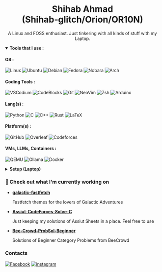 <div align="center">
  
  <h1> Shihab Ahmad <br/> (Shihab-glitch/Orion/OR10N)</h1>
  
  A Linux and FOSS enthusiast. Just tinkering with all kinds of stuff with my Laptop.

</div>

<details open><summary><b>Tools that I use :</b></summary>

#### OS :
![Linux](https://img.shields.io/badge/-Linux-black?style=flat&logo=linux)
![Ubuntu](https://img.shields.io/badge/-Ubuntu-black?style=flat&logo=ubuntu)
![Debian](https://img.shields.io/badge/-Debian-black?style=flat&logo=debian)
![Fedora](https://img.shields.io/badge/-Fedora-black?style=flat&logo=fedora)
![Nobara](https://img.shields.io/badge/-Nobara-black?style=flat&logo=nobaralinux)
![Arch](https://img.shields.io/badge/-Arch-black?style=flat&logo=arch-linux)
#### Coding Tools : 
![VSCodium](https://img.shields.io/badge/-VSCodium-black?style=flat&logo=vscodium)
![CodeBlocks](https://img.shields.io/badge/-Code::Blocks-black?style=flat&logo=codeblocks)
![Git](https://img.shields.io/badge/-Git-black?style=flat&logo=git)
![NeoVim](https://img.shields.io/badge/-NeoVim-black?style=flat&logo=neovim)
![Zsh](https://img.shields.io/badge/-Zsh-black?style=flat&logo=zsh)
![Arduino](https://img.shields.io/badge/Arduino-black?style=flat&logo=arduino&logoColor=00878F)
#### Lang(s) : 
![Python](https://img.shields.io/badge/-Python-black?style=flat&logo=python)
![C](https://img.shields.io/badge/-C-black?style=flat&logo=c)
![C++](https://img.shields.io/badge/-C++-black?style=flat&logo=cplusplus)
![Rust](https://img.shields.io/badge/-Rust-black?style=flat&logo=rust)
![LaTeX](https://img.shields.io/badge/-LaTeX-black?style=flat&logo=latex)
#### Platform(s) :
![GitHub](https://img.shields.io/badge/-GitHub-black?style=flat&logo=github)
![Overleaf](https://img.shields.io/badge/-Overleaf-black?style=flat&logo=overleaf)
![Codeforces](https://codeforces-readme-stats.vercel.app/api/badge?username=shihab-glitch)

#### VMs, LLMs, Containers : 
![QEMU](https://img.shields.io/badge/-QEMU-black?style=flat&logo=qemu)
![Ollama](https://img.shields.io/badge/-Ollama-black?style=flat&logo=ollama)
![Docker](https://img.shields.io/badge/-Docker-black?style=flat&logo=docker)


</details>

<details><summary><b>Setup (Laptop)</b></summary>
<br/>
  
|**Model**| ASUS VivoBook X509DJ_D509DJ |
|:-|:-|
|**Processor**| AMD Ryzen 5 3500U (2.1 to 3.7 GHz) |
|**GPU-01**| NVIDIA GeForce MX230 |
|**GPU-02**| AMD Radeon Vega 8 Graphics (Integrated) |
|**Memory**| 12 GiB (4 GiB + 8 GiB) |
|**Storage**| 128 GiB SSD + 1 TiB HDD |
|**OS**| Arch Linux |

</details>

### 👷 Check out what I'm currently working on

- [**galactic-fastfetch**](https://github.com/Shihab-glitch/galactic-fastfetch)

  Fastfetch themes for the lovers of Galactic Adventures

- [**Assiut-CodeForces-Solve-C**](https://github.com/Shihab-glitch/Assiut-CodeForces-Solve-C)

  Just keeping my solutions of Assiut Sheets in a place. Feel free to use

- [**Bee-Crowd-ProbSol-Beginner**](https://github.com/Shihab-glitch/Bee-Crowd-ProbSol-Beginner)

  Solutions of Beginner Category Problems from BeeCrowd

### Contacts

[![Facebook](https://img.shields.io/badge/-Shihab_Rafi-blue?style=flat&logo=facebook)](https://www.facebook.com/shihaborion13/)
[![instagram](https://img.shields.io/badge/-@shihabahmadrafi__13-magenta?style=flat&logo=instagram)](https://www.instagram.com/shihabahmadrafi_13)
